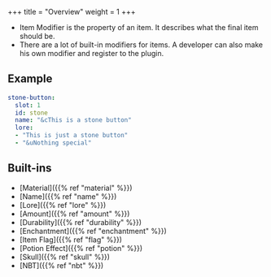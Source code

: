 +++
title = "Overview"
weight = 1
+++

* Item Modifier is the property of an item. It describes what the final item should be.
* There are a lot of built-in modifiers for items. A developer can also make his own modifier and register to the plugin.

## Example
```yaml
stone-button:
  slot: 1
  id: stone
  name: "&cThis is a stone button"
  lore:
  - "This is just a stone button"
  - "&uNothing special"
```

## Built-ins
* [Material]({{% ref "material" %}})
* [Name]({{% ref "name" %}})
* [Lore]({{% ref "lore" %}})
* [Amount]({{% ref "amount" %}})
* [Durability]({{% ref "durability" %}})
* [Enchantment]({{% ref "enchantment" %}})
* [Item Flag]({{% ref "flag" %}})
* [Potion Effect]({{% ref "potion" %}})
* [Skull]({{% ref "skull" %}})
* [NBT]({{% ref "nbt" %}})
